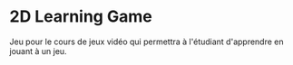 # 2D Learning Game

Jeu pour le cours de jeux vidéo qui permettra à l'étudiant d'apprendre en jouant à un jeu.